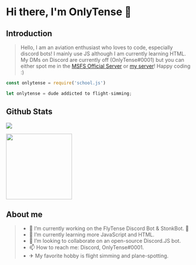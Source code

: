 # Hi there, I'm OnlyTense 👋

## Introduction

> Hello, I am an aviation enthusiast who loves to code, especially discord bots! I mainly use JS although I am currently learning HTML. My DMs on Discord are currently off (OnlyTense#0001) but you can either spot me in the [MSFS Official Server](https://discord.gg/msfs) or [my server](https://discord.gg/NbxUk4TsnV)! Happy coding :)

```js
const onlytense = require('school.js')
```
```js
let onlytense = dude addicted to flight-simming;
```

## Github Stats
![](https://komarev.com/ghpvc/?username=OnlyTense&color=green)

<img height="180em" src="https://github-readme-stats.vercel.app/api?username=OnlyTense&show_icons=true&hide_border=true&&count_private=true&include_all_commits=true" />

## About me

> - 🔭 I’m currently working on the FlyTense Discord Bot & StonkBot. 👀
> - 🌱 I’m currently learning more JavaScript and HTML.
> - 👯 I’m looking to collaborate on an open-source Discord.JS bot.
> - 📫 How to reach me: Discord, OnlyTense#0001.
> - ✈ My favorite hobby is flight simming and plane-spotting.
